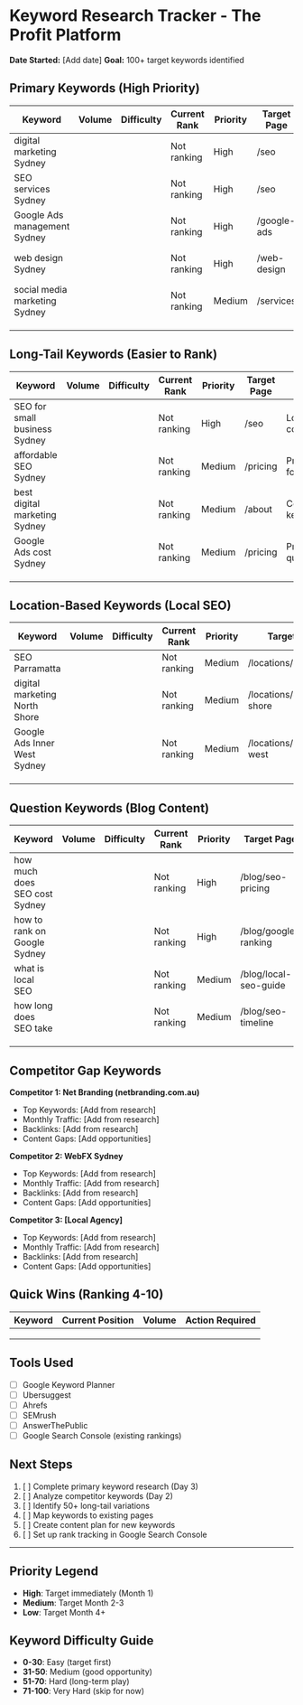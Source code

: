 # Keyword Research Tracker - The Profit Platform

**Date Started:** [Add date]
**Goal:** 100+ target keywords identified

## Primary Keywords (High Priority)

| Keyword | Volume | Difficulty | Current Rank | Priority | Target Page | Notes |
|---------|--------|------------|--------------|----------|-------------|-------|
| digital marketing Sydney | | | Not ranking | High | /seo | Main service keyword |
| SEO services Sydney | | | Not ranking | High | /seo | High commercial intent |
| Google Ads management Sydney | | | Not ranking | High | /google-ads | High commercial intent |
| web design Sydney | | | Not ranking | High | /web-design | High commercial intent |
| social media marketing Sydney | | | Not ranking | Medium | /services | Service keyword |
| | | | | | | |
| | | | | | | |
| | | | | | | |

## Long-Tail Keywords (Easier to Rank)

| Keyword | Volume | Difficulty | Current Rank | Priority | Target Page | Notes |
|---------|--------|------------|--------------|----------|-------------|-------|
| SEO for small business Sydney | | | Not ranking | High | /seo | Lower competition |
| affordable SEO Sydney | | | Not ranking | Medium | /pricing | Price-focused |
| best digital marketing Sydney | | | Not ranking | Medium | /about | Comparison keyword |
| Google Ads cost Sydney | | | Not ranking | Medium | /pricing | Pricing query |
| | | | | | | |
| | | | | | | |
| | | | | | | |

## Location-Based Keywords (Local SEO)

| Keyword | Volume | Difficulty | Current Rank | Priority | Target Page | Notes |
|---------|--------|------------|--------------|----------|-------------|-------|
| SEO Parramatta | | | Not ranking | Medium | /locations/parramatta | Local page |
| digital marketing North Shore | | | Not ranking | Medium | /locations/north-shore | Local page |
| Google Ads Inner West Sydney | | | Not ranking | Medium | /locations/inner-west | Local page |
| | | | | | | |
| | | | | | | |
| | | | | | | |

## Question Keywords (Blog Content)

| Keyword | Volume | Difficulty | Current Rank | Priority | Target Page | Notes |
|---------|--------|------------|--------------|----------|-------------|-------|
| how much does SEO cost Sydney | | | Not ranking | High | /blog/seo-pricing | Blog topic |
| how to rank on Google Sydney | | | Not ranking | High | /blog/google-ranking | Blog topic |
| what is local SEO | | | Not ranking | Medium | /blog/local-seo-guide | Educational content |
| how long does SEO take | | | Not ranking | Medium | /blog/seo-timeline | FAQ topic |
| | | | | | | |
| | | | | | | |
| | | | | | | |

## Competitor Gap Keywords

**Competitor 1: Net Branding (netbranding.com.au)**
- Top Keywords: [Add from research]
- Monthly Traffic: [Add from research]
- Backlinks: [Add from research]
- Content Gaps: [Add opportunities]

**Competitor 2: WebFX Sydney**
- Top Keywords: [Add from research]
- Monthly Traffic: [Add from research]
- Backlinks: [Add from research]
- Content Gaps: [Add opportunities]

**Competitor 3: [Local Agency]**
- Top Keywords: [Add from research]
- Monthly Traffic: [Add from research]
- Backlinks: [Add from research]
- Content Gaps: [Add opportunities]

## Quick Wins (Ranking 4-10)

| Keyword | Current Position | Volume | Action Required |
|---------|------------------|--------|-----------------|
| | | | |
| | | | |
| | | | |

## Tools Used
- [ ] Google Keyword Planner
- [ ] Ubersuggest
- [ ] Ahrefs
- [ ] SEMrush
- [ ] AnswerThePublic
- [ ] Google Search Console (existing rankings)

## Next Steps
1. [ ] Complete primary keyword research (Day 3)
2. [ ] Analyze competitor keywords (Day 2)
3. [ ] Identify 50+ long-tail variations
4. [ ] Map keywords to existing pages
5. [ ] Create content plan for new keywords
6. [ ] Set up rank tracking in Google Search Console

---

## Priority Legend
- **High**: Target immediately (Month 1)
- **Medium**: Target Month 2-3
- **Low**: Target Month 4+

## Keyword Difficulty Guide
- **0-30**: Easy (target first)
- **31-50**: Medium (good opportunity)
- **51-70**: Hard (long-term play)
- **71-100**: Very Hard (skip for now)
